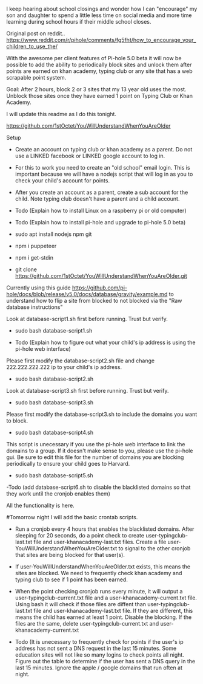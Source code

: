 
I keep hearing about school closings and wonder how I can "encourage" my son and daughter to spend a little less time on social media and more time learning during school hours if their middle school closes.

Original post on reddit..
https://www.reddit.com/r/pihole/comments/fg5fht/how_to_encourage_your_children_to_use_the/

With the awesome per client features of Pi-hole 5.0 beta it will now be possible to add the ability to periodically block sites and unlock them after points are earned on khan academy, typing club or any site that has a web scrapable point system.

Goal:  After 2 hours, block 2 or 3 sites that my 13 year old uses the most.  Unblock those sites once they have earned 1 point on Typing Club or Khan Academy.

I will update this readme as I do this tonight. 

https://github.com/1stOctet/YouWillUnderstandWhenYouAreOlder

Setup
- Create an account on typing club or khan academy as a parent. Do not use a LINKED facebook or LINKED google account to log in. 

- For this to work you need to create an "old school" email login. This is important because we will have a nodejs script that will log in as you to check your child's account for points.

- After you create an account as a parent, create a sub account for the child.  Note typing club doesn't have a parent and a child account.  

- Todo (Explain how to install Linux on a raspberry pi or old computer)

- Todo (Explain how to install pi-hole and upgrade to pi-hole 5.0 beta)

- sudo apt install nodejs npm git

- npm i puppeteer

- npm i get-stdin

- git clone https://github.com/1stOctet/YouWillUnderstandWhenYouAreOlder.git

Currently using this guide https://github.com/pi-hole/docs/blob/release/v5.0/docs/database/gravity/example.md
to understand how to flip a site from blocked to not blocked via the "Raw database instructions"

Look at database-script1.sh first before running. Trust but verify.
- sudo bash database-script1.sh 

- Todo (Explain how to figure out what your child's ip address is using the pi-hole web interface)

Please first modify the database-script2.sh file and change 222.222.222.222 ip to your child's ip address.
- sudo bash database-script2.sh 

Look at database-script3.sh first before running. Trust but verify.
- sudo bash database-script3.sh 

Please first modify the database-script3.sh to include the domains you want to block.
- sudo bash database-script4.sh 

This script is unecessary if you use the pi-hole web interface to link the domains to a group.
If it doesn't make sense to you, please use the pi-hole gui.
Be sure to edit this file for the number of domains you are blocking periodically to ensure your child goes to Harvard.
- sudo bash database-script5.sh 

-Todo (add database-script6.sh to disable the blacklisted domains so that they work until the cronjob enables them)

All the functionality is here.  

#Tomorrow night I will add the basic crontab scripts.  

- Run a cronjob every 4 hours that enables the blacklisted domains.  After sleeping for 20 seconds, do a point check to create user-typingclub-last.txt file and user-khanacademy-last.txt files.  Create a file user-YouWillUnderstandWhenYouAreOlder.txt to signal to the other cronjob that sites are being blocked for that user(s).

- If user-YouWillUnderstandWhenYouAreOlder.txt exists, this means the sites are blocked.  We need to frequently check khan academy and typing club to see if 1 point has been earned.  

- When the point checking cronjob runs every minute, it will output a user-typingclub-current.txt file and a user-khanacademy-current.txt file.  Using bash it will check if those files are diffent than user-typingclub-last.txt file and user-khanacademy-last.txt file.  If they are different, this means the child has earned at least 1 point.  Disable the blocking.  If the files are the same, delete user-typingclub-current.txt and user-khanacademy-current.txt 

- Todo (It is unecessary to frequently check for points if the user's ip address has not sent a DNS request in the last 15 minutes.  Some education sites will not like so many logins to check points all night.  Figure out the table to determine if the user has sent a DNS query in the last 15 minutes.  Ignore the apple / google domains that run often at night.


